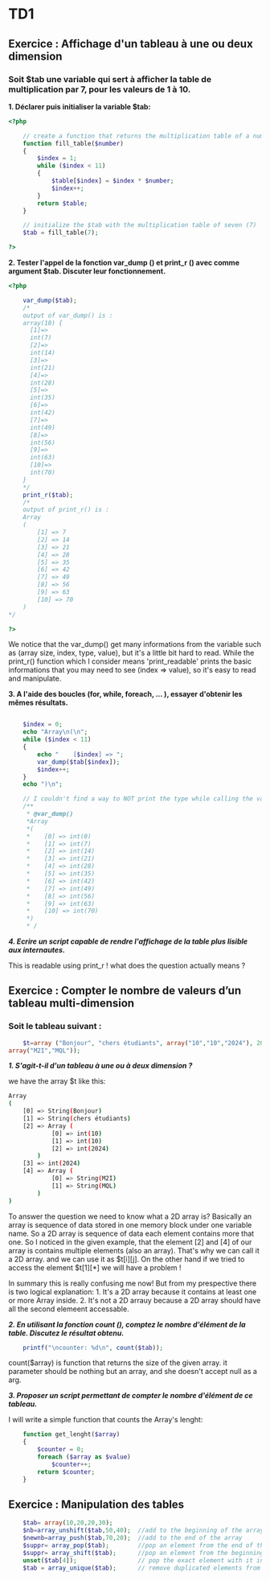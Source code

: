 # TD1

## Exercice : Affichage d'un tableau à une ou deux dimension

### Soit $tab une variable qui sert à afficher la table de multiplication par 7, pour les valeurs de 1 à 10.

**1. Déclarer puis initialiser la variable $tab:**

```php
<?php

	// create a function that returns the multiplication table of a number
	function fill_table($number)
	{
		$index = 1;
		while ($index < 11)
		{
			$table[$index] = $index * $number;
			$index++;
		}
		return $table;
	}

	// initialize the $tab with the multiplication table of seven (7)
	$tab = fill_table(7);

?>
```

**2. Tester l'appel de la fonction var_dump () et print_r () avec comme argument $tab. Discuter leur fonctionnement.**

```php
<?php

	var_dump($tab);
	/*
	output of var_dump() is :
	array(10) {
	  [1]=>
	  int(7)
	  [2]=>
	  int(14)
	  [3]=>
	  int(21)
	  [4]=>
	  int(28)
	  [5]=>
	  int(35)
	  [6]=>
	  int(42)
	  [7]=>
	  int(49)
	  [8]=>
	  int(56)
	  [9]=>
	  int(63)
	  [10]=>
	  int(70)
	}
	*/
	print_r($tab);
	/*
	output of print_r() is :
	Array
	(
		[1] => 7
		[2] => 14
		[3] => 21
		[4] => 28
		[5] => 35
		[6] => 42
		[7] => 49
		[8] => 56
		[9] => 63
		[10] => 70
	)
*/

?>
```
We notice that the var_dump() get many informations from the variable such as (array size, index, type, value), but it's a little bit hard to read.
While the print_r() function which I consider means 'print_readable' prints the basic informations that you may need to see (index => value), so it's easy to read and manipulate.


**3. A l'aide des boucles (for, while, foreach, ... ), essayer d'obtenir les mêmes résultats.**

```php

	$index = 0;
	echo "Array\n(\n";
	while ($index < 11)
	{
		echo "    [$index] => ";
		var_dump($tab[$index]);
		$index++;
	}
	echo ")\n";

	// I couldn't find a way to NOT print the type while calling the vat_dump
	/**
	 * @var_dump()
	 *Array
	 *(
	 *    [0] => int(0)
	 *    [1] => int(7)
	 *    [2] => int(14)
	 *    [3] => int(21)
	 *    [4] => int(28)
	 *    [5] => int(35)
	 *    [6] => int(42)
	 *    [7] => int(49)
	 *    [8] => int(56)
	 *    [9] => int(63)
	 *    [10] => int(70)
	 *)
	 * /
```

***4. Ecrire un script capable de rendre l'affichage de la table plus lisible aux internautes.***

This is readable using print_r ! what does the question actually means ?



## Exercice : Compter le nombre de valeurs d’un tableau multi-dimension

### Soit le tableau suivant :
```php
	$t=array ("Bonjour", "chers étudiants", array("10","10","2024"), 2024,
array("M2I","MQL"));
```
***1. S'agit-t-il d'un tableau à une ou à deux dimension ?***

we have the array $t like this:
```bash
Array
(
	[0] => String(Bonjour)
	[1] => String(chers étudiants)
	[2] => Array (
			[0] => int(10)
			[1] => int(10)
			[2] => int(2024)
		)
	[3] => int(2024)
	[4] => Array (
			[0] => String(M2I)
			[1] => String(MQL)
		)
)
```
To answer the question we need to know what a 2D array is?
Basically an array is sequence of data stored in one memory block under one variable name.
So a 2D array is sequence of data each element contains more that one.
So I noticed in the given example, that the element [2] and [4] of our array is contains multiple elements (also an array).
That's why we can call it a 2D array. and we can use it as $t[i][j].
On the other hand if we tried to access the element $t[1][*] we will have a problem !

In summary this is really confusing me now!
But from my prespective there is two logical explanation:
	1. It's a 2D array because it contains at least one or more Array inside.
	2. It's not a 2D arrauy because a 2D array should have all the second elemeent accessable.


***2. En utilisant la fonction count (), comptez le nombre d'élément de la table. Discutez le résultat obtenu.***

```php
	printf("\ncounter: %d\n", count($tab));
```
count($array) is function that returns the size of the given array.
it parameter should be nothing but an array, and she doesn't accept null as a arg.

***3. Proposer un script permettant de compter le nombre d'élément de ce tableau.***

I will write a simple function that counts the Array's lenght:
```php
	function get_lenght($array)
	{
		$counter = 0;
		foreach ($array as $value)
			$counter++;
		return $counter;
	}
```

## Exercice : Manipulation des tables

```php
	$tab= array(10,20,20,30);
	$nb=array_unshift($tab,50,40);	//add to the beginning of the array
	$newnb=array_push($tab,70,20);	//add to the end of the array
	$suppr= array_pop($tab);		//pop an element from the end of the array
	$suppr= array_shift($tab);		//pop an element from the beginning of the array
	unset($tab[4]);					// pop the exact element with it index
	$tab = array_unique($tab);		// remove duplicated elements from an array
```

## 
